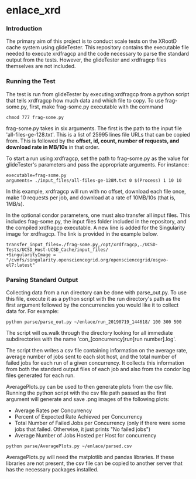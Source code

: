 # enlace_xrd

### Introduction
The primary aim of this project is to conduct scale tests on the XRootD cache system using glideTester. This repository contains the executable file needed to execute xrdfragcp and the code necessary to parse the standard output from the tests. However, the glideTester and xrdfragcp files themselves are not included.

### Running the Test

The test is run from glideTester by executing xrdfragcp from a python script that tells xrdfragcp how much data and which file to copy. To use frag-some.py, first, make frag-some.py executable with the command

```
chmod 777 frag-some.py
```

frag-some.py takes in six arguments. The first is the path to the input file 'all-files-ge-128.txt'. This is a list of 25995 lines file URLs that can be copied from. This is followed by the **offset, id, count, number of requests, and download rate in MB/10s** in that order.

To start a run using xrdfragcp, set the path to frag-some.py as the value for glideTester's parameters and pass the appropriate arguments. For instance:

```
executable=frag-some.py
arguments= ./input_files/all-files-ge-128M.txt 0 $(Process) 1 10 10

```
In this example, xrdfragcp will run with no offset, download each file once, make 10 requests per job, and download at a rate of 10MB/10s (that is, 1MB/s).

In the optional condor parameters, one must also transfer all input files. This includes frag-some.py, the input files folder included in the repository, and the compiled xrdfragcp executable. A new line is added for the Singularity image for xrdfragcp. The link is provided in the example below.

```
transfer_input_files=./frag-some.py,/opt/xrdfragcp,./UCSD-Tests/UCSD_Host-UCSD_Cache/input_files/
+SingularityImage = "/cvmfs/singularity.opensciencegrid.org/opensciencegrid/osgvo-el7:latest"

```


### Parsing Standard Output

Collecting data from a run directory can be done with parse_out.py. To use this file, execute it as a python script with the run directory's path as the first argument followed by the concurrencies you would like it to collect data for. For example:

```
python parse/parse_out.py ~/enlace/run_20190719_144618/ 100 300 500  
```

The script will os.walk through the directory looking for all immediate subdirectories with the name 'con_[concurrency]_run_[run number].log'. 

The script then writes a csv file containing information on the average rate, average number of jobs sent to each slot host, and the total number of failed jobs for each run of a given concurrency. It collects this information from both the standard output files of each job and also from the condor log files generated for each run.

AveragePlots.py can be used to then generate plots from the csv file. Running the python script with the csv file path passed as the first argument will generate and save .png images of the following plots:

* Average Rates per Concurrency
* Percent of Expected Rate Achieved per Concurrency
* Total Number of Failed Jobs per Concurrency (only if there were some jobs that failed. Otherwise, it just prints "No failed jobs")
* Average Number of Jobs Hosted per Host for concurrency

```
python parse/AveragePlots.py ~/enlace/parsed.csv
```


AveragePlots.py will need the matplotlib and pandas libraries. If these libraries are not present, the csv file can be copied to another server that has the necessary packages installed.

